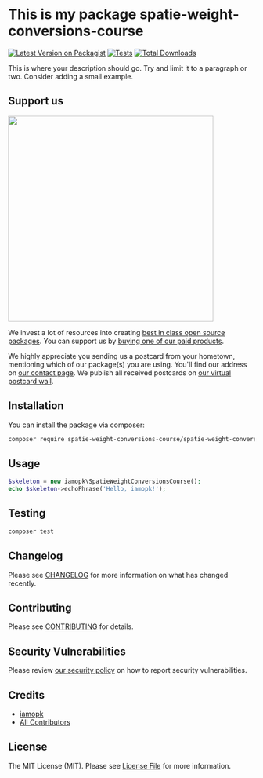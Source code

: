 # This is my package spatie-weight-conversions-course

[![Latest Version on Packagist](https://img.shields.io/packagist/v/spatie-weight-conversions-course/spatie-weight-conversions-course.svg?style=flat-square)](https://packagist.org/packages/spatie-weight-conversions-course/spatie-weight-conversions-course)
[![Tests](https://github.com/spatie-weight-conversions-course/spatie-weight-conversions-course/actions/workflows/run-tests.yml/badge.svg?branch=main)](https://github.com/spatie-weight-conversions-course/spatie-weight-conversions-course/actions/workflows/run-tests.yml)
[![Total Downloads](https://img.shields.io/packagist/dt/spatie-weight-conversions-course/spatie-weight-conversions-course.svg?style=flat-square)](https://packagist.org/packages/spatie-weight-conversions-course/spatie-weight-conversions-course)

This is where your description should go. Try and limit it to a paragraph or two. Consider adding a small example.

## Support us

[<img src="https://github-ads.s3.eu-central-1.amazonaws.com/spatie-weight-conversions-course.jpg?t=1" width="419px" />](https://spatie.be/github-ad-click/spatie-weight-conversions-course)

We invest a lot of resources into creating [best in class open source packages](https://spatie.be/open-source). You can support us by [buying one of our paid products](https://spatie.be/open-source/support-us).

We highly appreciate you sending us a postcard from your hometown, mentioning which of our package(s) you are using. You'll find our address on [our contact page](https://spatie.be/about-us). We publish all received postcards on [our virtual postcard wall](https://spatie.be/open-source/postcards).

## Installation

You can install the package via composer:

```bash
composer require spatie-weight-conversions-course/spatie-weight-conversions-course
```

## Usage

```php
$skeleton = new iamopk\SpatieWeightConversionsCourse();
echo $skeleton->echoPhrase('Hello, iamopk!');
```

## Testing

```bash
composer test
```

## Changelog

Please see [CHANGELOG](CHANGELOG.md) for more information on what has changed recently.

## Contributing

Please see [CONTRIBUTING](https://github.com/spatie/.github/blob/main/CONTRIBUTING.md) for details.

## Security Vulnerabilities

Please review [our security policy](../../security/policy) on how to report security vulnerabilities.

## Credits

- [iamopk](https://github.com/iamopk)
- [All Contributors](../../contributors)

## License

The MIT License (MIT). Please see [License File](LICENSE.md) for more information.
